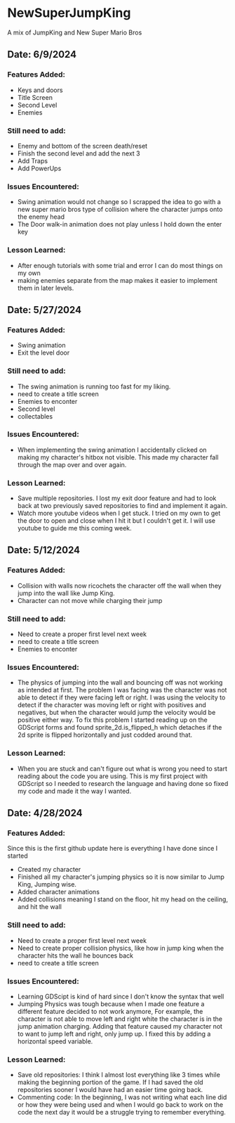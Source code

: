 # NewSuperJumpKing
 A mix of JumpKing and New Super Mario Bros

## Date: 6/9/2024
### Features Added:
- Keys and doors
- Title Screen
- Second Level
- Enemies
### Still need to add:
- Enemy and bottom of the screen death/reset
- Finish the second level and add the next 3
- Add Traps
- Add PowerUps
### Issues Encountered:
- Swing animation would not change so I scrapped the idea to go with a new super mario bros type of collision where the character jumps onto the enemy head
- The Door walk-in animation does not play unless I hold down the enter key
### Lesson Learned:
- After enough tutorials with some trial and error I can do most things on my own
- making enemies separate from the map makes it easier to implement them in later levels. 



 
## Date: 5/27/2024
### Features Added:
- Swing animation
- Exit the level door
### Still need to add:
- The swing animation is running too fast for my liking.
- need to create a title screen
- Enemies to enconter
- Second level
- collectables
### Issues Encountered:
- When implementing the swing animation I accidentally clicked on making my character's hitbox not visible. This made my character fall through the map over and over again. 
### Lesson Learned:
- Save multiple repositories. I lost my exit door feature and had to look back at two previously saved repositories to find and implement it again.
- Watch more youtube videos when I get stuck. I tried on my own to get the door to open and close when I hit it but I couldn't get it. I will use youtube to guide me this coming week. 


## Date: 5/12/2024
### Features Added:
- Collision with walls now ricochets the character off the wall when they jump into the wall like Jump King.
- Character can not move while charging their jump
### Still need to add:
- Need to create a proper first level next week
- need to create a title screen
- Enemies to enconter
### Issues Encountered:
- The physics of jumping into the wall and bouncing off was not working as intended at first. The problem I was facing was the character was not able to detect if they were facing left or right. I was using the velocity to detect if the character was moving left or right with positives and negatives, but when the character would jump the velocity would be positive either way. To fix this problem I started reading up on the GDScript forms and found sprite_2d.is_flipped_h which detaches if the 2d sprite is flipped horizontally and just codded around that.  
### Lesson Learned:
- When you are stuck and can't figure out what is wrong you need to start reading about the code you are using. This is my first project with GDScript so I needed to research the language and having done so fixed my code and made it the way I wanted.  

## Date: 4/28/2024
### Features Added:
Since this is the first github update here is everything I have done since I started
- Created my character
- Finished all my character's jumping physics so it is now similar to Jump King, Jumping wise.
- Added character animations
- Added collisions meaning I stand on the floor, hit my head on the ceiling, and hit the wall
### Still need to add:
- Need to create a proper first level next week
- Need to create proper collision physics, like how in jump king when the character hits the wall he bounces back
- need to create a title screen
### Issues Encountered:
- Learning GDScipt is kind of hard since I don't know the syntax that well
- Jumping Physics was tough because when I made one feature a different feature decided to not work anymore, For example, the character is not able to move left and right white the character is in the jump animation charging. Adding that feature caused my character not to want to jump left and right, only jump up. I fixed this by adding a horizontal speed variable.
### Lesson Learned:
- Save old repositories: I think I almost lost everything like 3 times while making the beginning portion of the game. If I had saved the old repositories sooner I would have had an easier time going back.
- Commenting code: In the beginning, I was not writing what each line did or how they were being used and when I would go back to work on the code the next day it would be a struggle trying to remember everything.





